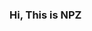 ### Hi, This is NPZ

<!--
**NPZ-Test/NPZ-Test** is a ✨ _special_ ✨ repository because its `README.md` (this file) appears on your GitHub profile.

Here are some ideas to get you started:

- 🔭 I’m currently working on x
- 🌱 I’m currently learning y
- 👯 I’m looking to collaborate on z
- 🤔 I’m looking for help with q
- 💬 Ask me about r
- 📫 How to reach me: s
- 😄 Pronouns: t
- ⚡ Fun fact: u
-->
